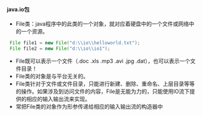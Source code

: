 #### java.io包
   - File类：java程序中的此类的一个对象，就对应着硬盘中的一个文件或网络中的一个资源。
   ```java
    File file1 = new File("d:\\io\\helloworld.txt");
    File file2 = new File("d:\\io\\io1");
   ```
   - File既可以表示一个文件（.doc  .xls   .mp3  .avi   .jpg  .dat），也可以表示一个文件目录！
   - File类的对象是与平台无关的。
   - File类针对于文件或文件目录，只能进行新建、删除、重命名、上层目录等等的操作。如果涉及到访问文件的内容，File是无能为力的，只能使用IO流下提供的相应的输入输出流来实现。
   - 常把File类的对象作为形参传递给相应的输入输出流的构造器中